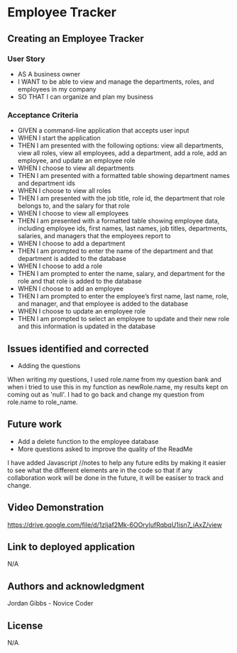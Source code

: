 # Employee Tracker 

## Creating an Employee Tracker

### User Story

- AS A business owner
- I WANT to be able to view and manage the departments, roles, and employees in my company
- SO THAT I can organize and plan my business

### Acceptance Criteria
- GIVEN a command-line application that accepts user input
- WHEN I start the application
- THEN I am presented with the following options: view all departments, view all roles, view all employees, add a department, add a role, add an employee, and update an employee role
- WHEN I choose to view all departments
- THEN I am presented with a formatted table showing department names and department ids
- WHEN I choose to view all roles
- THEN I am presented with the job title, role id, the department that role belongs to, and the salary for that role
- WHEN I choose to view all employees
- THEN I am presented with a formatted table showing employee data, including employee ids, first names, last names, job titles, departments, salaries, and managers that the employees report to
- WHEN I choose to add a department
- THEN I am prompted to enter the name of the department and that department is added to the database
- WHEN I choose to add a role
- THEN I am prompted to enter the name, salary, and department for the role and that role is added to the database
- WHEN I choose to add an employee
- THEN I am prompted to enter the employee’s first name, last name, role, and manager, and that employee is added to the database
- WHEN I choose to update an employee role
- THEN I am prompted to select an employee to update and their new role and this information is updated in the database

## Issues identified and corrected

- Adding the questions

When writing my questions, I used role.name from my question bank and when i tried to use this in my function as newRole.name, my results kept on coming out as 'null'. I had to go back and change my question from role.name to role_name.

## Future work
  
- Add a delete function to the employee database
- More questions asked to improve the quality of the ReadMe

I have added  Javascript //notes to help any future edits by making it easier to see what the different elements are in the code so that if any collaboration work will be done in the future, it will be easiser to track and change.

## Video Demonstration

https://drive.google.com/file/d/1zIjaf2Mk-6OOrylufRqbqU1isn7_jAxZ/view

## Link to deployed application

N/A

## Authors and acknowledgment

Jordan Gibbs - Novice Coder

## License

N/A
